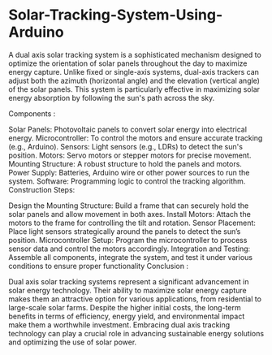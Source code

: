 # Solar-Tracking-System-Using-Arduino
A dual axis solar tracking system is a sophisticated mechanism designed to optimize the orientation of solar panels throughout the day to maximize energy capture. Unlike fixed or single-axis systems, dual-axis trackers can adjust both the azimuth (horizontal angle) and the elevation (vertical angle) of the solar panels. This system is particularly effective in maximizing solar energy absorption by following the sun's path across the sky.

Components :

Solar Panels: Photovoltaic panels to convert solar energy into electrical energy.
Microcontroller: To control the motors and ensure accurate tracking (e.g., Arduino).
Sensors: Light sensors (e.g., LDRs) to detect the sun's position.
Motors: Servo motors or stepper motors for precise movement.
Mounting Structure: A robust structure to hold the panels and motors.
Power Supply: Batteries, Arduino wire or other power sources to run the system.
Software: Programming logic to control the tracking algorithm.
Construction Steps:

Design the Mounting Structure: Build a frame that can securely hold the solar panels and allow movement in both axes.
Install Motors: Attach the motors to the frame for controlling the tilt and rotation.
Sensor Placement: Place light sensors strategically around the panels to detect the sun’s position.
Microcontroller Setup: Program the microcontroller to process sensor data and control the motors accordingly.
Integration and Testing: Assemble all components, integrate the system, and test it under various conditions to ensure proper functionality
Conclusion :

Dual axis solar tracking systems represent a significant advancement in solar energy technology. Their ability to maximize solar energy capture makes them an attractive option for various applications, from residential to large-scale solar farms. Despite the higher initial costs, the long-term benefits in terms of efficiency, energy yield, and environmental impact make them a worthwhile investment. Embracing dual axis tracking technology can play a crucial role in advancing sustainable energy solutions and optimizing the use of solar power.
